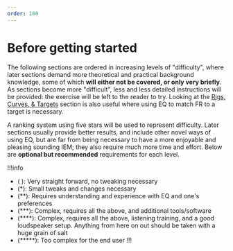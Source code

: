 ```yaml
---
order: 100
---
```

# Before getting started

The following sections are ordered in increasing levels of "difficulty", where later sections demand more theoretical and practical background knowledge, some of which **will either not be covered, or only very briefly**. As sections become more "difficult", less and less detailed instructions will be provided: the exercise will be left to the reader to try. Looking at the [Rigs, Curves, & Targets](https://4ciemg.github.io/IEM-EQ-Guide/rigs-curves-targets/) section is also useful where using EQ to match FR to a target is necessary.

A ranking system using five stars will be used to represent difficulty. Later sections usually provide better results, and include other novel ways of using EQ, but are far from being necessary to have a more enjoyable and pleasing sounding IEM; they also require much more time and effort.
Below are **optional but recommended** requirements for each level.

!!!info 
- ( ): Very straight forward, no tweaking necessary
- (\*): Small tweaks and changes necessary
- (\*\*): Requires understanding and experience with EQ and one's preferences
- (\*\*\*): Complex, requires all the above, and additional tools/software
- (\*\*\*\*): Complex, requires all the above, listening training, and a good loudspeaker setup. Anything from here on out should be taken with a huge grain of salt
- (\*\*\*\*\*): Too complex for the end user
!!!
